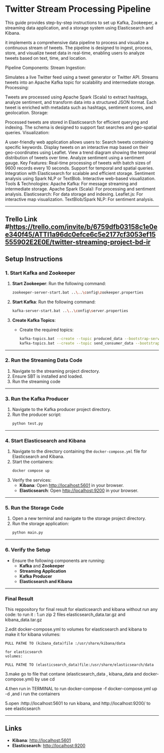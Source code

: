 # Twitter Stream Processing Pipeline

This guide provides step-by-step instructions to set up Kafka, Zookeeper, a streaming data application, and a storage system using Elasticsearch and Kibana.

it implements a comprehensive data pipeline to process and visualize a continuous stream of tweets. The pipeline is designed to ingest, process, store, and visualize tweet data in real-time, enabling users to analyze tweets based on text, time, and location.

Pipeline Components:
Stream Ingestion:

Simulates a live Twitter feed using a tweet generator or Twitter API.
Streams tweets into an Apache Kafka topic for scalability and intermediate storage.
Processing:

Tweets are processed using Apache Spark (Scala) to extract hashtags, analyze sentiment, and transform data into a structured JSON format.
Each tweet is enriched with metadata such as hashtags, sentiment scores, and geolocation.
Storage:

Processed tweets are stored in Elasticsearch for efficient querying and indexing.
The schema is designed to support fast searches and geo-spatial queries.
Visualization:

A user-friendly web application allows users to:
Search tweets containing specific keywords.
Display tweets on an interactive map based on their geo-coordinates using Leaflet.
View a trend diagram showing the temporal distribution of tweets over time.
Analyze sentiment using a sentiment gauge.
Key Features:
Real-time processing of tweets with batch sizes of 9600 records every 10 seconds.
Support for temporal and spatial queries.
Integration with Elasticsearch for scalable and efficient storage.
Sentiment analysis using Spark NLP or TextBlob.
Interactive web-based visualization.
Tools & Technologies:
Apache Kafka: For message streaming and intermediate storage.
Apache Spark (Scala): For processing and sentiment analysis.
Elasticsearch: For data storage and indexing.
Leaflet.js: For interactive map visualization.
TextBlob/Spark NLP: For sentiment analysis.

---
Trello Link
#https://trello.com/invite/b/6759dfb03158c1e0ee340f45/ATTI1a96dc0efce6c5e2177cf3053ef15555902E2E0E/twitter-streaming-project-bd-ir
---
## Setup Instructions

### 1. Start Kafka and Zookeeper
1. **Start Zookeeper**:
   Run the following command:
   ```bash
   zookeeper-server-start.bat ..\..\config\zookeeper.properties
   ```
   
2. **Start Kafka**:
   Run the following command:
   ```bash
   kafka-server-start.bat ..\..\config\server.properties
   ```

3. **Create Kafka Topics**:
   - Create the required topics:
     ```bash
     kafka-topics.bat --create --topic produced_data --bootstrap-server localhost:9092
     kafka-topics.bat --create --topic send_consumer_data --bootstrap-server localhost:9092
     ```

---

### 2. Run the Streaming Data Code
1. Navigate to the streaming project directory.
2. Ensure SBT is installed and loaded.
3. Run the streaming code

---

### 3. Run the Kafka Producer
1. Navigate to the Kafka producer project directory.
2. Run the producer script:
   ```bash
   python test.py
   ```

---

### 4. Start Elasticsearch and Kibana
1. Navigate to the directory containing the `docker-compose.yml` file for Elasticsearch and Kibana.
2. Start the containers:
   ```bash
   docker compose up
   ```
3. Verify the services:
   - **Kibana**: Open [http://localhost:5601](http://localhost:5601) in your browser.
   - **Elasticsearch**: Open [http://localhost:9200](http://localhost:9200) in your browser.

---

### 5. Run the Storage Code
1. Open a new terminal and navigate to the storage project directory.
2. Run the storage application:
   ```bash
   python main.py
   ```

---

### 6. Verify the Setup
- Ensure the following components are running:
  - **Kafka** and **Zookeeper**
  - **Streaming Application**
  - **Kafka Producer**
  - **Elasticsearch and Kibana**

---
### Final Result
This reppository for final result for elasticsearch and kibana without run any code: to run it : 1.un zip 2 files elasticsearch_data.tar.gz and kibana_data.tar.gz

2.edit docker-compose.yml to volumes for elasticsearch and kibana to make it for kibana
volumes:

    PULL PATHE TO (kibana_data)file :/usr/share/kibana/data

    for elasticsearch
    volumes:

    PULL PATHE TO (elasticsearch_data)file:/usr/share/elasticsearch/data

3.make go to file that contane (elasticsearch_data , kibana_data and docker-compose.yml) by use cd

4.then run in TERMINAL to run docker-compose -f docker-compose.yml up -d ,and i run the containers

5.open :http://localhost:5601 to run kibana, and http://localhost:9200/ to see elasticsearch
 
 
---
## Links
- **Kibana**: [http://localhost:5601](http://localhost:5601)
- **Elasticsearch**: [http://localhost:9200](http://localhost:9200)



